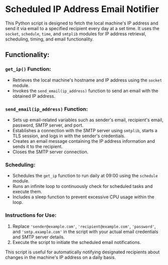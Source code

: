 # Scheduled IP Address Email Notifier

This Python script is designed to fetch the local machine's IP address and send it via email to a specified recipient every day at a set time. It uses the `socket`, `schedule`, `time`, and `smtplib` modules for IP address retrieval, scheduling, timing, and email functionality.

## Functionality:

### `get_ip()` Function:
- Retrieves the local machine's hostname and IP address using the `socket` module.
- Invokes the `send_email(ip_address)` function to send an email with the obtained IP address.

### `send_email(ip_address)` Function:
- Sets up email-related variables such as sender's email, recipient's email, password, SMTP server, and port.
- Establishes a connection with the SMTP server using `smtplib`, starts a TLS session, and logs in with the sender's credentials.
- Creates an email message containing the IP address information and sends it to the recipient.
- Closes the SMTP server connection.

### Scheduling:
- Schedules the `get_ip` function to run daily at 09:00 using the `schedule` module.
- Runs an infinite loop to continuously check for scheduled tasks and execute them.
- Includes a sleep function to prevent excessive CPU usage within the loop.

### Instructions for Use:
1. Replace `'sender@example.com'`, `'recipient@example.com'`, `'password'`, and `'smtp.example.com'` in the script with your actual email credentials and SMTP server details.
2. Execute the script to initiate the scheduled email notifications.

This script is useful for automatically notifying designated recipients about changes in the machine's IP address on a daily basis.
